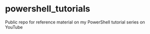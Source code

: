 # powershell_tutorials
Public repo for reference material on my PowerShell tutorial series on YouTube
